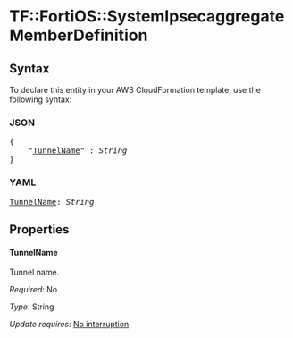 # TF::FortiOS::SystemIpsecaggregate MemberDefinition

## Syntax

To declare this entity in your AWS CloudFormation template, use the following syntax:

### JSON

<pre>
{
    "<a href="#tunnelname" title="TunnelName">TunnelName</a>" : <i>String</i>
}
</pre>

### YAML

<pre>
<a href="#tunnelname" title="TunnelName">TunnelName</a>: <i>String</i>
</pre>

## Properties

#### TunnelName

Tunnel name.

_Required_: No

_Type_: String

_Update requires_: [No interruption](https://docs.aws.amazon.com/AWSCloudFormation/latest/UserGuide/using-cfn-updating-stacks-update-behaviors.html#update-no-interrupt)

